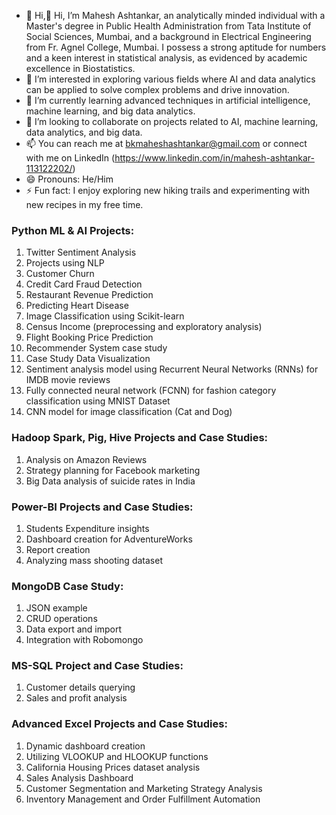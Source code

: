 - 👋 Hi,👋 Hi, I’m Mahesh Ashtankar, an analytically minded individual with a Master's degree in Public Health Administration from Tata Institute of Social Sciences, Mumbai, and a background in Electrical Engineering from Fr. Agnel College, Mumbai. I possess a strong aptitude for numbers and a keen interest in statistical analysis, as evidenced by academic excellence in Biostatistics. 
- 👀 I’m interested in exploring various fields where AI and data analytics can be applied to solve complex problems and drive innovation.
- 🌱 I’m currently learning advanced techniques in artificial intelligence, machine learning, and big data analytics.
- 💞️ I’m looking to collaborate on projects related to AI, machine learning, data analytics, and big data.
- 📫 You can reach me at bkmaheshashtankar@gmail.com or connect with me on LinkedIn (https://www.linkedin.com/in/mahesh-ashtankar-113122202/)
- 😄 Pronouns: He/Him
- ⚡ Fun fact: I enjoy exploring new hiking trails and experimenting with new recipes in my free time.
### Python ML & AI Projects:

1. Twitter Sentiment Analysis
2. Projects using NLP
3. Customer Churn
4. Credit Card Fraud Detection
5. Restaurant Revenue Prediction
6. Predicting Heart Disease
7. Image Classification using Scikit-learn
8. Census Income (preprocessing and exploratory analysis)
9. Flight Booking Price Prediction
10. Recommender System case study
11. Case Study Data Visualization
12. Sentiment analysis model using Recurrent Neural Networks (RNNs) for IMDB movie reviews
13. Fully connected neural network (FCNN) for fashion category classification using MNIST Dataset
14. CNN model for image classification (Cat and Dog)

### Hadoop Spark, Pig, Hive Projects and Case Studies:

1. Analysis on Amazon Reviews
2. Strategy planning for Facebook marketing
3. Big Data analysis of suicide rates in India

### Power-BI Projects and Case Studies:

1. Students Expenditure insights
2. Dashboard creation for AdventureWorks
3. Report creation
4. Analyzing mass shooting dataset

### MongoDB Case Study:

1. JSON example
2. CRUD operations
3. Data export and import
4. Integration with Robomongo

### MS-SQL Project and Case Studies:

1. Customer details querying
2. Sales and profit analysis

### Advanced Excel Projects and Case Studies:

1. Dynamic dashboard creation
2. Utilizing VLOOKUP and HLOOKUP functions
3. California Housing Prices dataset analysis
4. Sales Analysis Dashboard
5. Customer Segmentation and Marketing Strategy Analysis
6. Inventory Management and Order Fulfillment Automation

<!---
MaheshAshtankar/MaheshAshtankar is a ✨ special ✨ repository because its `README.md` (this file) appears on your GitHub profile.
You can click the Preview link to take a look at your changes.
--->
